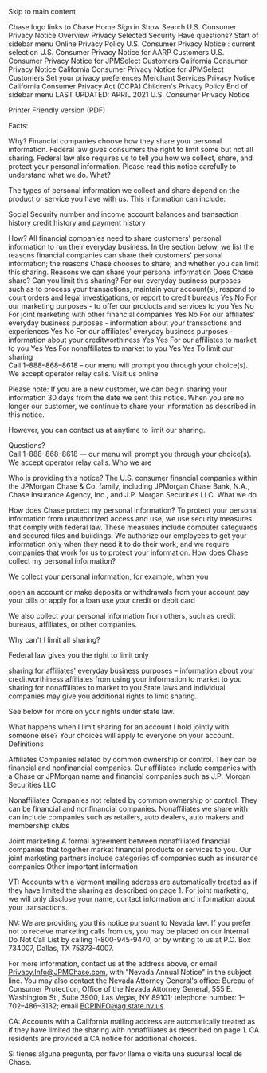 Skip to main content
 
Chase logo links to Chase Home
Sign in 
Show Search
U.S. Consumer Privacy Notice
Overview
Privacy
Selected
Security
Have questions?
Start of sidebar menu
Online Privacy Policy
U.S. Consumer Privacy Notice
: current selection
U.S. Consumer Privacy Notice for AARP Customers
U.S. Consumer Privacy Notice for JPMSelect Customers
California Consumer Privacy Notice
California Consumer Privacy Notice for JPMSelect Customers
Set your privacy preferences
Merchant Services Privacy Notice
California Consumer Privacy Act (CCPA)
Children's Privacy Policy
End of sidebar menu
LAST UPDATED: APRIL 2021
U.S. Consumer Privacy Notice

Printer Friendly version (PDF)

Facts:

Why?	Financial companies choose how they share your personal information. Federal law gives consumers the right to limit some but not all sharing. Federal law also requires us to tell you how we collect, share, and protect your personal information. Please read this notice carefully to understand what we do.
What?	

The types of personal information we collect and share depend on the product or service you have with us. This information can include:

Social Security number and income
account balances and transaction history
credit history and payment history


How?	All financial companies need to share customers' personal information to run their everyday business. In the section below, we list the reasons financial companies can share their customers' personal information; the reasons Chase chooses to share; and whether you can limit this sharing.
Reasons we can share your personal information	Does Chase share?	Can you limit this sharing?
For our everyday business purposes – such as to process your transactions, maintain your account(s), respond to court orders and legal investigations, or report to credit bureaus	Yes	No
For our marketing purposes - to offer our products and services to you	Yes	No
For joint marketing with other financial companies	Yes	No
For our affiliates' everyday business purposes - information about your transactions and experiences	Yes	No
For our affiliates' everyday business purposes - information about your creditworthiness	Yes	Yes
For our affiliates to market to you	Yes	Yes
For nonaffiliates to market to you	Yes	Yes
To limit our sharing	
Call 1–888–868–8618 – our menu will prompt you through your choice(s). We accept operator relay calls.
Visit us online

Please note:
If you are a new customer, we can begin sharing your information 30 days from the date we sent this notice. When you are no longer our customer, we continue to share your information as described in this notice.




However, you can contact us at anytime to limit our sharing.


Questions?	
Call 1–888–868–8618 — our menu will prompt you through your choice(s). We accept operator relay calls.
Who we are

Who is providing this notice?	The U.S. consumer financial companies within the JPMorgan Chase & Co. family, including JPMorgan Chase Bank, N.A., Chase Insurance Agency, Inc., and J.P. Morgan Securities LLC.
What we do

How does Chase protect my personal information?	To protect your personal information from unauthorized access and use, we use security measures that comply with federal law. These measures include computer safeguards and secured files and buildings. We authorize our employees to get your information only when they need it to do their work, and we require companies that work for us to protect your information.
How does Chase collect my personal information?	

We collect your personal information, for example, when you

open an account or make deposits or withdrawals from your account
pay your bills or apply for a loan
use your credit or debit card

We also collect your personal information from others, such as credit bureaus, affiliates, or other companies.


Why can't I limit all sharing?	

Federal law gives you the right to limit only

sharing for affiliates' everyday business purposes – information about your creditworthiness
affiliates from using your information to market to you
sharing for nonaffiliates to market to you
State laws and individual companies may give you additional rights to limit sharing.

See below for more on your rights under state law.


What happens when I limit sharing for an account I hold jointly with someone else?	Your choices will apply to everyone on your account.
Definitions

Affiliates	Companies related by common ownership or control. They can be financial and nonfinancial companies.
Our affiliates include companies with a Chase or JPMorgan name and financial companies such as J.P. Morgan Securities LLC

Nonaffiliates	Companies not related by common ownership or control. They can be financial and nonfinancial companies.
Nonaffiliates we share with can include companies such as retailers, auto dealers, auto makers and membership clubs

Joint marketing	A formal agreement between nonaffiliated financial companies that together market financial products or services to you.
Our joint marketing partners include categories of companies such as insurance companies
Other important information



VT: Accounts with a Vermont mailing address are automatically treated as if they have limited the sharing as described on page 1. For joint marketing, we will only disclose your name, contact information and information about your transactions.




NV: We are providing you this notice pursuant to Nevada law. If you prefer not to receive marketing calls from us, you may be placed on our Internal Do Not Call List by calling 1-800-945-9470, or by writing to us at P.O. Box 734007, Dallas, TX 75373-4007.




For more information, contact us at the address above, or email Privacy.Info@JPMChase.com, with "Nevada Annual Notice" in the subject line. You may also contact the Nevada Attorney General's office: Bureau of Consumer Protection, Office of the Nevada Attorney General, 555 E. Washington St., Suite 3900, Las Vegas, NV 89101; telephone number: 1–702–486–3132; email BCPINFO@ag.state.nv.us.




CA: Accounts with a California mailing address are automatically treated as if they have limited the sharing with nonaffiliates as described on page 1. CA residents are provided a CA notice for additional choices.

Si tienes alguna pregunta, por favor llama o visita una sucursal local de Chase.